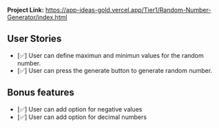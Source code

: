 <strong>Project Link:</strong> https://app-ideas-gold.vercel.app/Tier1/Random-Number-Generator/index.html
<br>
## User Stories

-   [✅] User can define maximun and minimun values for the random number.
-   [✅] User can press the generate button to generate random number.

## Bonus features

-   [✅] User can add option for negative values
-   [✅] User can add option for decimal numbers
